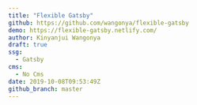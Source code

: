 ```yaml
---
title: "Flexible Gatsby"
github: https://github.com/wangonya/flexible-gatsby
demo: https://flexible-gatsby.netlify.com/
author: Kinyanjui Wangonya
draft: true
ssg:
  - Gatsby
cms:
  - No Cms
date: 2019-10-08T09:53:49Z
github_branch: master
---
```

